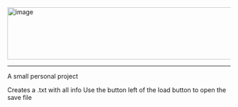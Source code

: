 <img width="984" height="118" alt="image" src="https://github.com/user-attachments/assets/bdb8e0e8-fbf2-4726-96f6-ff867f1c071a" />

                                                                                                                                                  

------------------------------------------------------------

A small personal project

Creates a .txt with all info
Use the button left of the load button to open the save file
